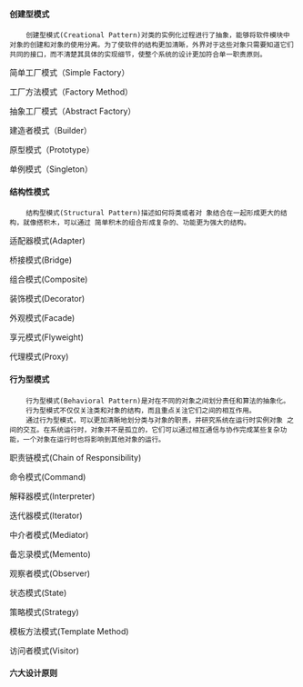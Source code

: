 #### 创建型模式

```
	创建型模式(Creational Pattern)对类的实例化过程进行了抽象，能够将软件模块中对象的创建和对象的使用分离。为了使软件的结构更加清晰，外界对于这些对象只需要知道它们共同的接口，而不清楚其具体的实现细节，使整个系统的设计更加符合单一职责原则。
```



简单工厂模式（Simple Factory）



工厂方法模式（Factory Method）



抽象工厂模式（Abstract Factory）



建造者模式（Builder）



原型模式（Prototype）



单例模式（Singleton）

#### 结构性模式

```
	结构型模式(Structural Pattern)描述如何将类或者对 象结合在一起形成更大的结构，就像搭积木，可以通过 简单积木的组合形成复杂的、功能更为强大的结构。
```



适配器模式(Adapter)



桥接模式(Bridge)



组合模式(Composite)



装饰模式(Decorator)



外观模式(Facade)



享元模式(Flyweight)



代理模式(Proxy)

#### 行为型模式

```
	行为型模式(Behavioral Pattern)是对在不同的对象之间划分责任和算法的抽象化。
	行为型模式不仅仅关注类和对象的结构，而且重点关注它们之间的相互作用。
	通过行为型模式，可以更加清晰地划分类与对象的职责，并研究系统在运行时实例对象 之间的交互。在系统运行时，对象并不是孤立的，它们可以通过相互通信与协作完成某些复杂功能，一个对象在运行时也将影响到其他对象的运行。
```



职责链模式(Chain of Responsibility)



命令模式(Command)



解释器模式(Interpreter)



迭代器模式(Iterator)



中介者模式(Mediator)



备忘录模式(Memento)



观察者模式(Observer)



状态模式(State)



策略模式(Strategy)



模板方法模式(Template Method)



访问者模式(Visitor)

#### 六大设计原则




